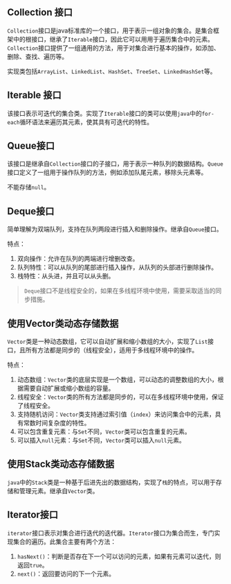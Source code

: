 ## Collection 接口

`Collection`接口是java标准库的一个接口，用于表示一组对象的集合。是集合框架中的根接口，继承了`Iterable`接口，因此它可以用用于遍历集合中的元素。`Collection`接口提供了一组通用的方法，用于对集合进行基本的操作，如添加、删除、查找、遍历等。

实现类包括`ArrayList`、`LinkedList`、`HashSet`、`TreeSet`、`LinkedHashSet`等。

## Iterable 接口

该接口表示可迭代的集合类。实现了`Iterable`接口的类可以使用`java`中的`for-each`循环语法来遍历其元素，使其具有可迭代的特性。

## Queue接口

该接口是继承自`Collection`接口的子接口，用于表示一种队列的数据结构。`Queue`接口定义了一组用于操作队列的方法，例如添加队尾元素，移除头元素等。

不能存储`null`。

## Deque接口

简单理解为双端队列，支持在队列两段进行插入和删除操作。继承自`Queue`接口。

特点：

1. 双向操作：允许在队列的两端进行增删改查。
2. 队列特性：可以从队列的尾部进行插入操作，从队列的头部进行删除操作。
3. 栈特性：从头进，并且可以从头删。

> `Deque`接口不是线程安全的，如果在多线程环境中使用，需要采取适当的同步措施。

## 使用Vector类动态存储数据

`Vector`类是一种动态数组，它可以自动扩展和缩小数组的大小，实现了`List`接口，且所有方法都是同步的（线程安全），适用于多线程环境中的操作。

特点：

1. 动态数组：`Vector`类的底层实现是一个数组，可以动态的调整数组的大小，根据需要自动扩展或缩小数组的容量。
2. 线程安全：`Vector`类的所有方法都是同步的，可以在多线程环境中使用，保证了线程安全。
3. 支持随机访问：`Vector`类支持通过索引值（`index`）来访问集合中的元素，具有常数时间复杂度的特性。
4. 可以包含重复元素：与`Set`不同，`Vector`类可以包含重复的元素。
5. 可以插入`null`元素：与`Set`不同，`Vector`类可以插入`null`元素。

## 使用Stack类动态存储数据

`java`中的`Stack`类是一种基于后进先出的数据结构，实现了`栈`的特点，可以用于存储和管理元素。继承自`Vector`类。

## Iterator接口

`iterator`接口表示对集合进行迭代的迭代器。`Iterator`接口为集合而生，专门实现集合的遍历。此集合主要有两个方法：

1. `hasNext()`：判断是否存在下一个可以访问的元素，如果有元素可以迭代，则返回`true`。
2. `next()`：返回要访问的下一个元素。
